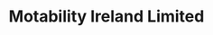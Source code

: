 ---
title: "Motability Ireland Limited"
address: "The Irish Mobility Centre, Unit 21 Ashbourne Industrial Estate, Ashbourne, Co. Meath"
tel: "+353 (0)1 835 9173"
county: "Meath"
category: "Car Hire"
type: "Content"
lat: "53.5096321105957"
lng: "-6.401942729949951"
---